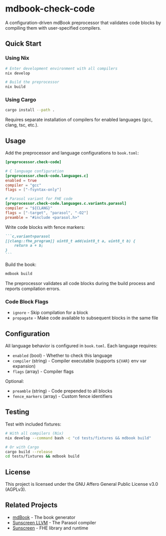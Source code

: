 # mdbook-check-code

A configuration-driven mdBook preprocessor that validates code blocks by compiling them with user-specified compilers.

## Quick Start

### Using Nix

```bash
# Enter development environment with all compilers
nix develop

# Build the preprocessor
nix build
```

### Using Cargo

```bash
cargo install --path .
```

Requires separate installation of compilers for enabled languages (gcc, clang, tsc, etc.).

## Usage

Add the preprocessor and language configurations to `book.toml`:

```toml
[preprocessor.check-code]

# C language configuration
[preprocessor.check-code.languages.c]
enabled = true
compiler = "gcc"
flags = ["-fsyntax-only"]

# Parasol variant for FHE code
[preprocessor.check-code.languages.c.variants.parasol]
compiler = "${CLANG}"
flags = ["-target", "parasol", "-O2"]
preamble = "#include <parasol.h>"
```

Write code blocks with fence markers:

````markdown
```c,variant=parasol
[[clang::fhe_program]] uint8_t add(uint8_t a, uint8_t b) {
    return a + b;
}
```
````

Build the book:

```bash
mdbook build
```

The preprocessor validates all code blocks during the build process and reports compilation errors.

### Code Block Flags

- `ignore` - Skip compilation for a block
- `propagate` - Make code available to subsequent blocks in the same file

## Configuration

All language behavior is configured in `book.toml`. Each language requires:
- `enabled` (bool) - Whether to check this language
- `compiler` (string) - Compiler executable (supports `${VAR}` env var expansion)
- `flags` (array) - Compiler flags

Optional:
- `preamble` (string) - Code prepended to all blocks
- `fence_markers` (array) - Custom fence identifiers

## Testing

Test with included fixtures:

```bash
# With all compilers (Nix)
nix develop --command bash -c "cd tests/fixtures && mdbook build"

# Or with Cargo
cargo build --release
cd tests/fixtures && mdbook build
```

## License

This project is licensed under the GNU Affero General Public License v3.0 (AGPLv3).

## Related Projects

- [mdBook](https://github.com/rust-lang/mdBook) - The book generator
- [Sunscreen LLVM](https://github.com/Sunscreen-tech/sunscreen-llvm) - The Parasol compiler
- [Sunscreen](https://github.com/Sunscreen-tech/Sunscreen) - FHE library and runtime

